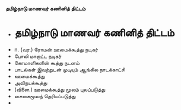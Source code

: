 **தமிழ்நாடு மாணவர் கணினித் திட்டம்**
- # தமிழ்நாடு மாணவர் கணினித் திட்டம்
- n. (வர.) ரோமன் ஊமைக்கூத்து நடிகர்
- போலி மாறாட்ட நடிகர்
- கோமாளிகளின் கூத்து நடனம்
- பாடல்கள் இவற்றுடன் முடியும் ஆங்கில நாடக்காட்சி
- ஊமைக்கூத்து
- அவிநயக்கூத்து
- (வினை.) ஊமைக்கூத்து மூலம் புலப்படுத்து
- சைகைமூலந் தெரியப்படுத்து
-

